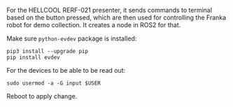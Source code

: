 For the HELLCOOL RERF-021 presenter, it sends commands to terminal based on the button pressed, which are then used for controlling the Franka robot for demo collection. It creates a node in ROS2 for that.

Make sure `python-evdev` package is installed:
```
pip3 install --upgrade pip 
pip install evdev
```
For the devices to be able to be read out:
```
sudo usermod -a -G input $USER
```
Reboot to apply change.
